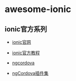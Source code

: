# awesome-ionic

## ionic官方系列

- [ionic官网](http://www.ionicframework.com/)

- [ionic官方教程](http://learn.ionicframework.com/)

- [ngcordova](http://ngcordova.com/)

- [ngCordova插件集](http://ngcordova.com/docs/plugins/) 
